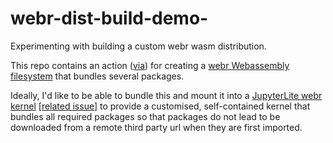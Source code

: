 # webr-dist-build-demo-
Experimenting with building a custom webr wasm distribution.

This repo contains an action ([via](https://github.com/r-wasm/actions/tree/main/.github/workflows#r-wasmactions-reusable-workflows)) for creating a [webr Webassembly filesystem](https://docs.r-wasm.org/webr/latest/mounting.html) that bundles several packages.

Ideally, I'd like to be able to bundle this and mount it into a [JupyterLite webr kernel](https://github.com/r-wasm/jupyterlite-webr-kernel) [[related issue](https://github.com/r-wasm/jupyterlite-webr-kernel/issues/7)] to provide a customised, self-contained kernel that bundles all required packages so that packages do not lead to be downloaded from a remote third party url when they are first imported.

